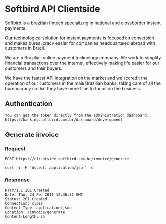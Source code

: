 # Softbird API Clientside 

Softbird is a brazilian fintech specializing in national and crossborder instant payments.

Our technological solution for instant payments is focused on conversion and makes bureaucracy easier for companies headquartered abroad with customers in Brazil.

We are a Brazilian online payment technology company. We work to simplify financial transactions over the internet, effectively making life easier for our customers and their buyers.

We have the fastest API integration on the market and we accredit the operation of our customers in the main Brazilian banks, taking care of all the bureaucracy so that they have more time to focus on the business.

## Authentication

    You can get the token directly from the administration dashboard. https://banking.softbird.com.br/dashboard/development

## Generate invoice

### Request

`POST https://clientside.softbird.com.br/invoice/generate`

    curl -i -H 'Accept: application/json' -d 

### Response

    HTTP/1.1 201 Created
    Date: Thu, 24 Feb 2011 12:36:31 GMT
    Status: 201 Created
    Connection: close
    Content-Type: application/json
    Location: /invoice/generate
    Content-Length: 35
